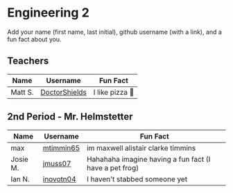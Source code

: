# Engineering 2

Add your name (first name, last initial), github username (with a link), and a fun fact about you.

## Teachers
Name | Username | Fun Fact
--- | --- | ---
Matt S. | [DoctorShields](https://github.com/DoctorShields) | I like pizza :pizza:

## 2nd Period - Mr. Helmstetter
Name | Username | Fun Fact
--- | --- | ---
max |[mtimmin65](https://github.com/mtimmin65) | im maxwell alistair clarke timmins
Josie M.|[jmuss07](https://github.com/jmuss07) | Hahahaha imagine having a fun fact (I have a pet frog)
Ian N. |[inovotn04](https://github.com/inovotn04) | I haven't stabbed someone yet
